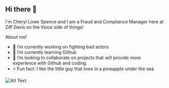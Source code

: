 ## Hi there 👋
I'm Cheryl Lowe Spence and I am a Fraud and Compliance Manager here at Ziff Davis on the Voice side of things!

About me!

- 🔭 I’m currently working on fighting bad actors
- 🌱 I’m currently learning Github
- 👯 I’m looking to collaborate on projects that will provide more experience with Github and coding.
- ⚡ Fun fact: I like the little guy that lives in a pineapple under the sea

![Alt Text](https://www.google.com/url?sa=i&url=https%3A%2F%2Fencrypted-tbn0.gstatic.com%2Fimages%3Fq%3Dtbn%3AANd9GcSYx92dByyPkxP3kLeTs8mr9E15heeWh5ODzomNBXJwyaMDXlHp&psig=AOvVaw1te904dBqcTSVtsIIFTkdW&ust=1740450326478000&source=images&cd=vfe&opi=89978449&ved=0CBAQjRxqFwoTCMiMru2g24sDFQAAAAAdAAAAABAE)

